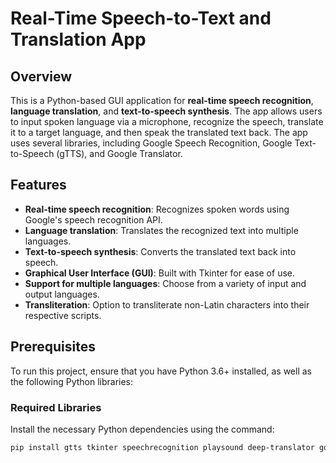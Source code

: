 # Real-Time Speech-to-Text and Translation App

## Overview
This is a Python-based GUI application for **real-time speech recognition**, **language translation**, and **text-to-speech synthesis**. The app allows users to input spoken language via a microphone, recognize the speech, translate it to a target language, and then speak the translated text back. The app uses several libraries, including Google Speech Recognition, Google Text-to-Speech (gTTS), and Google Translator.

## Features
- **Real-time speech recognition**: Recognizes spoken words using Google's speech recognition API.
- **Language translation**: Translates the recognized text into multiple languages.
- **Text-to-speech synthesis**: Converts the translated text back into speech.
- **Graphical User Interface (GUI)**: Built with Tkinter for ease of use.
- **Support for multiple languages**: Choose from a variety of input and output languages.
- **Transliteration**: Option to transliterate non-Latin characters into their respective scripts.

## Prerequisites
To run this project, ensure that you have Python 3.6+ installed, as well as the following Python libraries:

### Required Libraries
Install the necessary Python dependencies using the command:
```bash
pip install gtts tkinter speechrecognition playsound deep-translator googletrans==4.0.0-rc1
